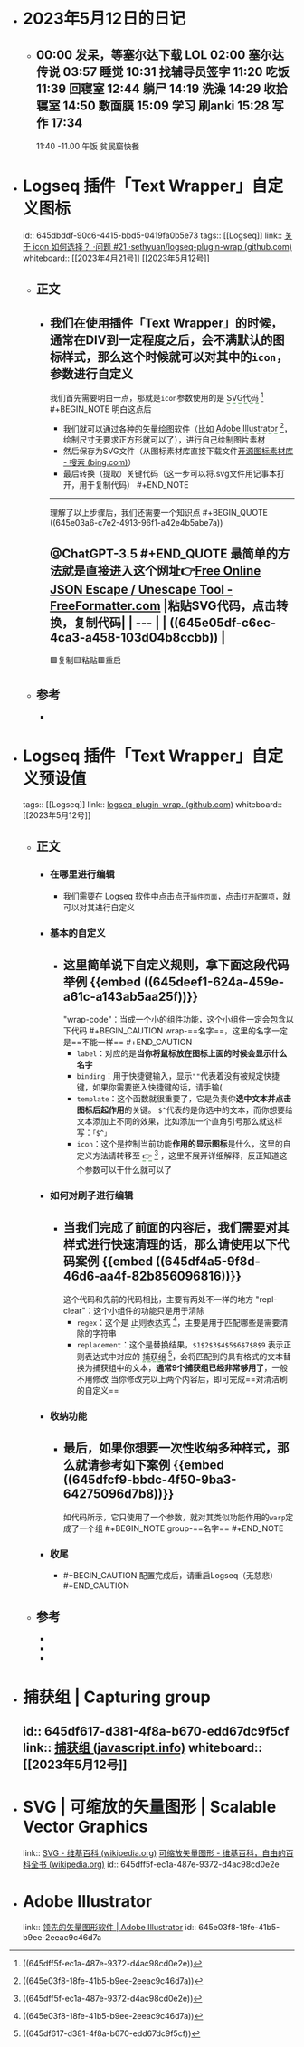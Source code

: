 - # 2023年5月12日的日记
	- 00:00
	  发呆，等塞尔达下载
	  LOL
	  02:00
	  塞尔达传说
	  03:57
	  睡觉
	  10:31
	  找辅导员签字
	  11:20
	  吃饭
	  11:39
	  回寝室
	  12:44
	  躺尸
	  14:19
	  洗澡
	  14:29
	  收拾寝室
	  14:50
	  敷面膜
	  15:09
	  学习
	  刷anki
	  15:28
	  写作
	  17:34 
	  ---
	  11:40
	  -11.00
	  午饭
	  贫民窟快餐
- # Logseq 插件「Text Wrapper」自定义图标
  id:: 645dbddf-90c6-4415-bbd5-0419fa0b5e73
  tags:: [[Logseq]]
  link:: [关于 icon 如何选择？ ·问题 #21 ·sethyuan/logseq-plugin-wrap (github.com)](https://github.com/sethyuan/logseq-plugin-wrap/issues/21#issuecomment-1423519967)
  whiteboard:: [[2023年4月21号]] [[2023年5月12号]]
	- ## 正文
		- 我们在使用插件「Text Wrapper」的时候，通常在DIV到一定程度之后，会不满默认的图标样式，那么这个时候就可以对其中的`icon`，参数进行自定义
		  ---
		  我们首先需要明白一点，那就是`icon`参数使用的是 <span style="border-bottom:2px dashed DarkSeaGreen;">SVG代码</span> [^1]
		  #+BEGIN_NOTE
		  明白这点后 
		  * 我们就可以通过各种的矢量绘图软件（比如 <span style="border-bottom:2px dashed DarkSeaGreen;">Adobe Illustrator</span> [^2]，绘制尺寸无要求正方形就可以了），进行自己绘制图片素材
		  * 然后保存为SVG文件（从图标素材库直接下载文件[开源图标素材库 - 搜索 (bing.com)](https://cn.bing.com/search?pglt=129&q=%E5%BC%80%E6%BA%90%E5%9B%BE%E6%A0%87%E7%B4%A0%E6%9D%90%E5%BA%93&cvid=fb2d466368cd4eb5a556662898d0a0ae&aqs=edge..69i57.10967j0j1&FORM=ANNTA1&PC=U531)）
		  * 最后转换（提取）关键代码（这一步可以将.svg文件用记事本打开，用于复制代码）
		  #+END_NOTE
		  ---
		  理解了以上步骤后，我们还需要一个知识点
		  #+BEGIN_QUOTE
		  ((645e03a6-c7e2-4913-96f1-a42e4b5abe7a))
		  
		  @ChatGPT-3.5
		  #+END_QUOTE
		  最简单的方法就是直接进入这个网址👉[Free Online JSON Escape / Unescape Tool - FreeFormatter.com](https://www.freeformatter.com/json-escape.html)
		  |粘贴**SVG代码**，点击转换，复制代码|
		  | --- |
		  | ((645e05df-c6ec-4ca3-a458-103d04b8ccbb)) |
		  ---
		  🟩复制🟨粘贴🟥重启
	- ## 参考
		- [^1]: ((645dff5f-ec1a-487e-9372-d4ac98cd0e2e))
		  [^2]: ((645e03f8-18fe-41b5-b9ee-2eeac9c46d7a))
- # Logseq 插件「Text Wrapper」自定义预设值
  tags:: [[Logseq]]
  link:: [logseq-plugin-wrap. (github.com)](https://github.com/sethyuan/logseq-plugin-wrap)
  whiteboard:: [[2023年5月12号]]
	- ## 正文
		- ### 在哪里进行编辑
			- 我们需要在 Logseq 软件中点击点开`插件页面`，点击`打开配置项`，就可以对其进行自定义
		- ### 基本的自定义
			- 这里简单说下自定义规则，拿下面这段代码举例
			  {{embed ((645deef1-624a-459e-a61c-a143ab5aa25f))}}
			  ---
			  "wrap-code"：当成一个小的组件功能，这个小组件一定会包含以下代码
			  #+BEGIN_CAUTION
			  wrap-==名字==，这里的名字一定是==不能一样==
			  #+END_CAUTION 
			  * `label`：对应的是**当你将鼠标放在图标上面的时候会显示什么名字**
			  * `binding`：用于快捷键输入，显示`""`代表着没有被规定快捷键，如果你需要嵌入快捷键的话，请手输(
			  * `template`：这个函数就很重要了，它是负责你**选中文本并点击图标后起作用**的关键。
			  `$^`代表的是你选中的文本，而你想要给文本添加上不同的效果，比如添加一个直角引号那么就这样写：`「$^」`
			  * `icon`：这个是控制当前功能**作用的显示图标**是什么，这里的自定义方法请转移至 <span style="border-bottom:2px dashed DarkSeaGreen;">👉</span> [^1] ，这里不展开详细解释，反正知道这个参数可以干什么就可以了
		- ### 如何对刷子进行编辑
			- 当我们完成了前面的内容后，我们需要对其样式进行快速清理的话，那么请使用以下代码案例
			  {{embed ((645df4a5-9f8d-46d6-aa4f-82b856096816))}}
			  ---
			  这个代码和先前的代码相比，主要有两处不一样的地方
			  "repl-clear"：这个小组件的功能只是用于清除
			  * `regex`：这个是 <span style="border-bottom:2px dashed DarkSeaGreen;">正则表达式</span> [^2]，主要是用于匹配哪些是需要清除的字符串
			  * `replacement`：这个是替换结果，`$1$2$3$4$5$6$7$8$9` 表示正则表达式中对应的 <span style="border-bottom:2px dashed DarkSeaGreen;">捕获组</span> [^3]，会将匹配到的具有格式的文本替换为捕获组中的文本，**通常9个捕获组已经非常够用了**，一般不用修改
			  当你修改完以上两个内容后，即可完成==对清洁刷的自定义==
		- ### 收纳功能
			- 最后，如果你想要一次性收纳多种样式，那么就请参考如下案例
			  {{embed ((645dfcf9-bbdc-4f50-9ba3-64275096d7b8))}}
			  ---
			  如代码所示，它只使用了一个参数，就对其类似功能作用的`warp`定成了一个组
			  #+BEGIN_NOTE
			  group-==名字==
			  #+END_NOTE
		- ### 收尾
			- #+BEGIN_CAUTION
			  配置完成后，请重启Logseq（无慈悲）
			  #+END_CAUTION
	- ## 参考
		- [^1]: ((645dbddf-90c6-4415-bbd5-0419fa0b5e73))
		- [^2]: ((645736dc-c077-4673-a89a-97fa009243ff))
		- [^3]: ((645df617-d381-4f8a-b670-edd67dc9f5cf))
- # 捕获组 | Capturing group
  id:: 645df617-d381-4f8a-b670-edd67dc9f5cf
  link:: [捕获组 (javascript.info)](https://zh.javascript.info/regexp-groups)
  whiteboard:: [[2023年5月12号]]
	-
- # SVG | 可缩放的矢量图形 | Scalable Vector Graphics
  link:: [SVG - 维基百科 (wikipedia.org)](https://en.wikipedia.org/wiki/SVG) [可缩放矢量图形 - 维基百科，自由的百科全书 (wikipedia.org)](https://zh.wikipedia.org/wiki/%E5%8F%AF%E7%B8%AE%E6%94%BE%E5%90%91%E9%87%8F%E5%9C%96%E5%BD%A2)
  id:: 645dff5f-ec1a-487e-9372-d4ac98cd0e2e
- # Adobe Illustrator
  link:: [领先的矢量图形软件 | Adobe Illustrator](https://www.adobe.com/cn/products/illustrator.html)
  id:: 645e03f8-18fe-41b5-b9ee-2eeac9c46d7a